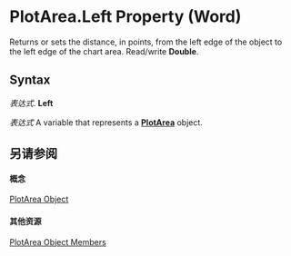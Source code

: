 
# PlotArea.Left Property (Word)

Returns or sets the distance, in points, from the left edge of the object to the left edge of the chart area. Read/write  **Double**.


## Syntax

 _表达式_. **Left**

 _表达式_ A variable that represents a **[PlotArea](72d30767-7cfc-3063-0b49-f9fbc129a52c.md)** object.


## 另请参阅


#### 概念


[PlotArea Object](72d30767-7cfc-3063-0b49-f9fbc129a52c.md)
#### 其他资源


[PlotArea Object Members](http://msdn.microsoft.com/library/792cf699-9993-2185-6bbb-3d64c7fec794%28Office.15%29.aspx)